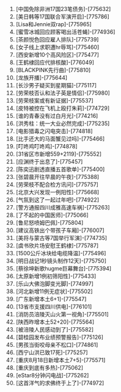 
1. [中国免除非洲17国23笔债务]-[775632]
1. [美日韩等17国联合军演开启]-[775786]
1. [Lisa和Jennie双rap]-[775965]
1. [蜜雪冰城回应顾客喝出活苍蝇]-[774936]
1. [茶颜悦色回应雇人排队]-[775739]
1. [女子线上求职遭hr辱骂]-[775460]
1. [西安新增10个高风险区]-[775477]
1. [王鹤棣回应代排核酸]-[776049]
1. [BLACKPINK先行曲]-[775810]
1. [龙族开播]-[775644]
1. [长沙男子疑买到星期猫]-[775117]
1. [劳荣枝否认和法子英是情侣]-[775980]
1. [劳荣枝案或有新证据]-[775537]
1. [皮特被控在飞机上殴打朱莉]-[774729]
1. [谁的青春没有过白月光]-[774216]
1. [洪秀柱：统一大业必然完成]-[775235]
1. [电影猎毒之闪电突击]-[774818]
1. [比手还大的马面蟹见过吗]-[775466]
1. [叮咚鸡叮咚鸡]-[774878]
1. [31省区市新增559+2119]-[775552]
1. [应渊终于出息了]-[775457]
1. [陈奕迅剧透直播五首歌单]-[775400]
1. [张碧晨开往早晨的午夜]-[775388]
1. [劳荣枝不配合检方讯问]-[775757]
1. [北京大兴发现一例阳性]-[775668]
1. [气氛到这了一起过年吧]-[774922]
1. [警方通报四川成雅高速车祸]-[775263]
1. [了不起的中国医师]-[775066]
1. [鲁尼怒喷姆巴佩]-[775804]
1. [建议高铁出个带孩子车厢]-[776007]
1. [美将与蒙古等7国举行军演]-[774735]
1. [虞书欣片场安慰王鹤棣]-[775787]
1. [1500公斤冰块给电缆降温]-[775496]
1. [明日战记1秒镜头制作12天]-[775750]
1. [蔡徐坤新歌hugme巨幕舞台]-[775394]
1. [太原新增1例初筛阳性]-[775433]
1. [乐山大佛泡脚变光脚]-[774997]
1. [河北新增11例无症状]-[775502]
1. [广东新增本土6+1]-[775547]
1. [13省市支援四川供电]-[776101]
1. [消防员涪陵灭山火第一视角]-[775501]
1. [陕西昨增本土52+20]-[775564]
1. [被涪陵人民感动到了]-[775582]
1. [碧桂园发布业绩预警报告]-[775126]
1. [男孩当街咬母亲不松口]-[774861]
1. [西宁山洪已致17死]-[775257]
1. [重庆8月18日新增本土7+5]-[775571]
1. [重庆到底有多热]-[775062]
1. [eStar8分钟闪电战]-[775262]
1. [这首洋气的求佛终于上了]-[774972]